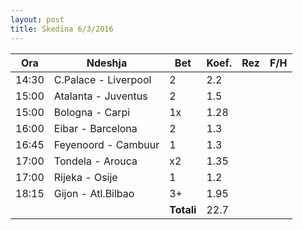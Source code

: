 ```yaml
---
layout: post
title: Skedina 6/3/2016
---
```


Ora | Ndeshja | Bet | Koef. | Rez | F/H
---|---|---|---|---|---
14:30 | C.Palace - Liverpool | 2 | 2.2
15:00 | Atalanta - Juventus | 2 | 1.5
15:00 | Bologna - Carpi | 1x | 1.28
16:00 | Eibar - Barcelona | 2 | 1.3
16:45 | Feyenoord - Cambuur | 1 | 1.3
17:00 | Tondela - Arouca | x2 | 1.35
17:00 | Rijeka - Osije | 1 | 1.2
18:15 | Gijon - Atl.Bilbao | 3+ | 1.95
 | | | **Totali** | 22.7 | 
